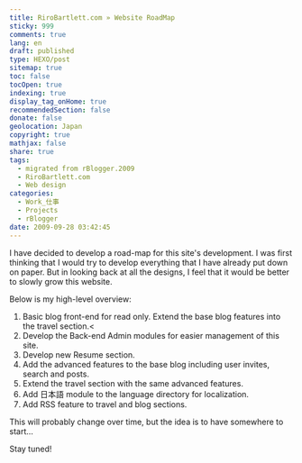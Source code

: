 ```yaml
---
title: RiroBartlett.com » Website RoadMap
sticky: 999
comments: true
lang: en
draft: published
type: HEXO/post
sitemap: true
toc: false
tocOpen: true
indexing: true
display_tag_onHome: true
recommendedSection: false
donate: false
geolocation: Japan
copyright: true
mathjax: false
share: true
tags:
  - migrated from rBlogger.2009
  - RiroBartlett.com
  - Web design
categories:
  - Work_仕事
  - Projects
  - rBlogger
date: 2009-09-28 03:42:45
---
```


I have decided to develop a road-map for this site's development. I was first thinking that I would try to develop everything that I have already put down on paper. But in looking back at all the designs, I feel that it would be better to slowly grow this website.

Below is my high-level overview:
1. Basic blog front-end for read only. Extend the base blog features into the travel section.<
2. Develop the Back-end Admin modules for easier management of this site.
3. Develop new Resume section.
4. Add the advanced features to the base blog including user invites, search and posts.
5. Extend the travel section with the same advanced features.
6. Add 日本語 module to the language directory for localization.
7. Add RSS feature to travel and blog sections.



This will probably change over time, but the idea is to have somewhere to start...


Stay tuned!